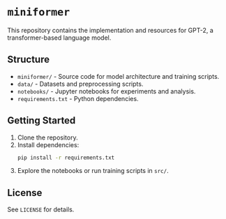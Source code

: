 # `miniformer`

This repository contains the implementation and resources for GPT-2, a transformer-based language model.

## Structure

- `miniformer/` - Source code for model architecture and training scripts.
- `data/` - Datasets and preprocessing scripts.
- `notebooks/` - Jupyter notebooks for experiments and analysis.
- `requirements.txt` - Python dependencies.

## Getting Started

1. Clone the repository.
2. Install dependencies:  
    ```bash
    pip install -r requirements.txt
    ```
3. Explore the notebooks or run training scripts in `src/`.

## License

See `LICENSE` for details.